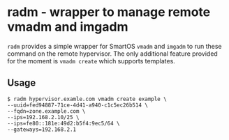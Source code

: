 # radm - wrapper to manage remote vmadm and imgadm

`radm` provides a simple wrapper for SmartOS `vmadm` and `imgadm` to run these
command on the remote hypervisor. The only additional feature provided for the
moment is `vmadm create` which supports templates.

## Usage

```
$ radm hypervisor.examle.com vmadm create example \
--uuid=fed94887-71ce-4d41-a940-c1c5ec26b514 \
--fqdn=zone.example.com \
--ips=192.168.2.10/25 \
--ips=fe80::181e:49d2:b5f4:9ec5/64 \
--gateways=192.168.2.1
```
